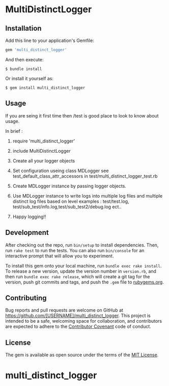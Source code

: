 # MultiDistinctLogger
## Installation

Add this line to your application's Gemfile:

```ruby
gem 'multi_distinct_logger'
```

And then execute:

    $ bundle install

Or install it yourself as:

    $ gem install multi_distinct_logger

## Usage

If you are seing it first time then /test is good place to look to know about usage.

In brief :

1) require 'multi_distinct_logger'

2) include MultiDistinctLogger

3) Create all your logger objects

4) Set configuration useing class MDLogger
  see test_default_class_attr_accessors in test/multi_distinct_logger_test.rb

5) Create MDLogger instance by passing logger objects.

6) Use MDLogger instance to write logs into multiple log files and multiple distinct log files based on level
  examples :  test/test.log, test/sub_test/info.log,test/sub_test2/debug.log ect..

7) Happy logging!!

## Development

After checking out the repo, run `bin/setup` to install dependencies. Then, run `rake test` to run the tests. You can also run `bin/console` for an interactive prompt that will allow you to experiment.

To install this gem onto your local machine, run `bundle exec rake install`. To release a new version, update the version number in `version.rb`, and then run `bundle exec rake release`, which will create a git tag for the version, push git commits and tags, and push the `.gem` file to [rubygems.org](https://rubygems.org).

## Contributing

Bug reports and pull requests are welcome on GitHub at https://github.com/[USERNAME]/multi_distinct_logger. This project is intended to be a safe, welcoming space for collaboration, and contributors are expected to adhere to the [Contributor Covenant](http://contributor-covenant.org) code of conduct.


## License

The gem is available as open source under the terms of the [MIT License](http://opensource.org/licenses/MIT).

# multi_distinct_logger
